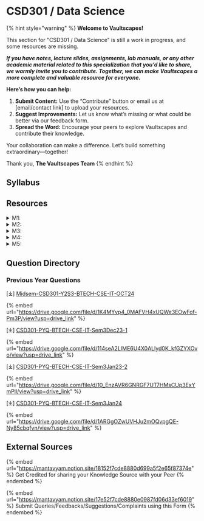# CSD301 / Data Science

{% hint style="warning" %}
**Welcome to Vaultscapes!**

This section for "CSD301 / Data Science" is still a work in progress, and some resources are missing.

_**If you have notes, lecture slides, assignments, lab manuals, or any other academic material related to this specialization that you’d like to share, we warmly invite you to contribute. Together, we can make Vaultscapes a more complete and valuable resource for everyone.**_

**Here’s how you can help:**

1. **Submit Content:** Use the “Contribute” button or email us at \[email/contact link] to upload your resources.
2. **Suggest Improvements:** Let us know what’s missing or what could be better via our feedback form.
3. **Spread the Word:** Encourage your peers to explore Vaultscapes and contribute their knowledge.

Your collaboration can make a difference. Let’s build something extraordinary—together!

Thank you, **The Vaultscapes Team**
{% endhint %}

## Syllabus

## Resources

<details>

<summary>M1:</summary>



</details>

<details>

<summary>M2:</summary>



</details>

<details>

<summary>M3:</summary>



</details>

<details>

<summary>M4:</summary>



</details>

<details>

<summary>M5:</summary>



</details>

## Question Directory

### Previous Year Questions

\[⤓] [Midsem-CSD301-Y2S3-BTECH-CSE-IT-OCT24](https://drive.google.com/file/d/1K4MYvp4_0MAFVH4xUQWe3EOwFof-Pm3P/view?usp=drive_link)

{% embed url="https://drive.google.com/file/d/1K4MYvp4_0MAFVH4xUQWe3EOwFof-Pm3P/view?usp=drive_link" %}

\[⤓] [CSD301-PYQ-BTECH-CSE-IT-Sem3Dec23-1](https://drive.google.com/file/d/114seA2LIME6U4X0ALlyd0K_kfGZYXOvo/view?usp=drive_link)

{% embed url="https://drive.google.com/file/d/114seA2LIME6U4X0ALlyd0K_kfGZYXOvo/view?usp=drive_link" %}

\[⤓] [CSD301-PYQ-BTECH-CSE-IT-Sem3Jan23-2](https://drive.google.com/file/d/10_EnzAVR6GNRGF7UT7HMsCUp3ExYmPlI/view?usp=drive_link)

{% embed url="https://drive.google.com/file/d/10_EnzAVR6GNRGF7UT7HMsCUp3ExYmPlI/view?usp=drive_link" %}

\[⤓] [CSD301-PYQ-BTECH-CSE-IT-Sem3Jan24](https://drive.google.com/file/d/1ARGgOZwUVHJu2mOQvpgQE-Ny85cbqfvn/view?usp=drive_link)

{% embed url="https://drive.google.com/file/d/1ARGgOZwUVHJu2mOQvpgQE-Ny85cbqfvn/view?usp=drive_link" %}

## External Sources

{% embed url="https://mantavyam.notion.site/18152f7cde8880d699a5f2e65f87374e" %}
Get Credited for sharing your Knowledge Source with your Peer
{% endembed %}

{% embed url="https://mantavyam.notion.site/17e52f7cde8880e0987fd06d33ef6019" %}
Submit Queries/Feedbacks/Suggestions/Complaints using this Form
{% endembed %}
